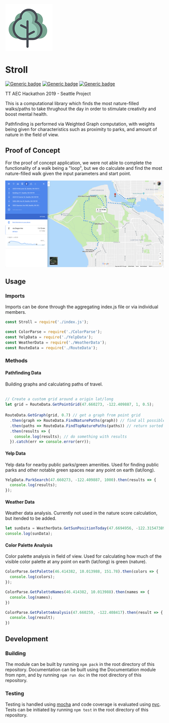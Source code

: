 
![first path](assets/screenshots/tree.png)

# Stroll

[![Generic badge](https://img.shields.io/badge/App-Source-Green.svg)](https://github.com/Brandoncyu/aechackathon2019) [![Generic badge](https://img.shields.io/badge/Documentation-MD-Green.svg)](docs/README.md) [![Generic badge](https://img.shields.io/badge/Samples-JS-Green.svg)](samples/strollSamples.js)

TT AEC Hackathon 2019 - Seattle Project

This is a computational library which finds the most nature-filled walks/paths to take thrughout the day in order to stimulate creativity and boost mental health.

Pathfinding is performed via Weighted Graph computation, with weights being given for characteristics such as proximity to parks, and amount of nature in the field of view.

## Proof of Concept

For the proof of concept application, we were not able to complete the functionality of a walk being a "loop", but we do calculate and find the most nature-filled walk given the input parameters and start point.

![first path](assets/screenshots/firstMap.png)

## Usage

### Imports

Imports can be done through the aggregating index.js file or via individual members.

```js
const Stroll = require('./index.js');
```

```js
const ColorParse = require('./ColorParse');
const YelpData = require('./YelpData');
const WeatherData = require('./WeatherData');
const RouteData = require('./RouteData');
```

### Methods

#### Pathfinding Data

Building graphs and calculating paths of travel.

```js

// Create a custom grid around a origin lat/long
let grid = RouteData.GetPointGrid(47.660273, -122.409887, 1, 0.5);

RouteData.GetGraph(grid, 0.7) // get a graph from point grid
  .then(graph => RouteData.FindNaturePaths(graph)) // find all possible paths
  .then(paths => RouteData.FindTopNaturePaths(paths)) // return sorted paths
  .then(results => {
    console.log(results); // do something with results
  }).catch(err => console.error(err));
```

#### Yelp Data

Yelp data for nearby public parks/green amenities. Used for finding public parks and other notable green spaces near any point on earth (lat/long).

```js
YelpData.ParkSearch(47.660273, -122.409887, 1000).then(results => {
  console.log(results);
});
```

#### Weather Data

Weather data analysis. Currently not used in the nature score calculation, but itended to be added.

```js
let sunData = WeatherData.GetSunPositionToday(47.6694956, -122.31547389999999);
console.log(sunData);
```

#### Color Palette Analysis

Color palette analysis in field of view. Used for calculating how much of the visible color palette at any point on earth (lat/long) is green (nature).

```js
ColorParse.GetPalette(46.414382, 10.013988, 151.78).then(colors => {
  console.log(colors);
});
```

```js
ColorParse.GetPaletteNames(46.414382, 10.013988).then(names => {
  console.log(names);
})
```

```js
ColorParse.GetPaletteAnalysis(47.660259, -122.408417).then(result => {
  console.log(result);
})
```

## Development

### Building

The module can be built by running `npm pack` in the root directory of this repository. Documentation can be built using the Documentation module from npm, and by running `npm run doc` in the root directory of this repository.

### Testing

Testing is handled using [mocha](https://www.npmjs.com/package/mocha) and code coverage is evaluated using [nyc](https://www.npmjs.com/package/nyc). Tests can be initiated by running `npm test` in the root directory of this repository.